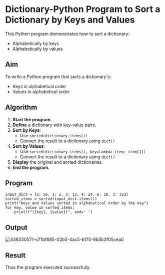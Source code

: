 #  Dictionary-Python Program to Sort a Dictionary by Keys and Values

This Python program demonstrates how to sort a dictionary:
- Alphabetically by keys
- Alphabetically by values


##  Aim

To write a Python program that sorts a dictionary's:
- Keys in alphabetical order
- Values in alphabetical order


##  Algorithm

1. **Start the program.**
2. **Define** a dictionary with key-value pairs.
3. **Sort by Keys**:
   - Use `sorted(dictionary.items())`
   - Convert the result to a dictionary using `dict()`
4. **Sort by Values**:
   - Use `sorted(dictionary.items(), key=lambda item: item[1])`
   - Convert the result to a dictionary using `dict()`
5. **Display** the original and sorted dictionaries.
6. **End the program.**

## Program
~~~
input_dict = {2: 56, 1: 2, 5: 12, 4: 24, 6: 18, 3: 323}
sorted_items = sorted(input_dict.items())
print("Keys and Values sorted in alphabetical order by the key")
for key, value in sorted_items:
    print(f"({key}, {value})", end=' ')
~~~
## Output
![438330571-c71bf685-02b5-4ac5-b174-9b5b3f05cea0](https://github.com/user-attachments/assets/0674d535-c9dd-4577-b45f-0b0ad665aff6)

## Result
Thus the program executed successfully.
